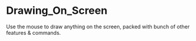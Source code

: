 # Drawing_On_Screen
Use the mouse to draw anything on the screen, packed with bunch of other features & commands.
